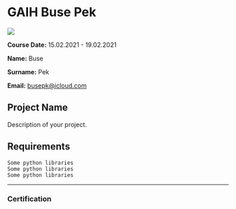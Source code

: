 # GAIH Buse Pek 
![](img/logo.png)

**Course Date:** 15.02.2021 - 19.02.2021 

**Name:** Buse 

**Surname:** Pek

**Email:** busepk@icloud.com 


## Project Name
Description of your project.

## Requirements
```
Some python libraries
Some python libraries
Some python libraries
```
---

### Certification


